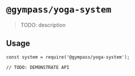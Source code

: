 # `@gympass/yoga-system`

> TODO: description

## Usage

```
const system = require('@gympass/yoga-system');

// TODO: DEMONSTRATE API
```
